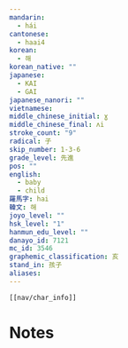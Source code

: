```yaml
---
mandarin:
  - hái
cantonese:
  - haai4
korean:
  - 해
korean_native: ""
japanese:
  - KAI
  - GAI
japanese_nanori: ""
vietnamese:
middle_chinese_initial: ɣ
middle_chinese_final: ʌi
stroke_count: "9"
radical: 子
skip_number: 1-3-6
grade_level: 先進
pos: ""
english:
  - baby
  - child
羅馬字: hai
韓文: 해
joyo_level: ""
hsk_level: "1"
hanmun_edu_level: ""
danayo_id: 7121
mc_id: 3546
graphemic_classification: 亥
stand_in: 孩子
aliases:
---
```

```meta-bind-embed
[[nav/char_info]]
```

# Notes
